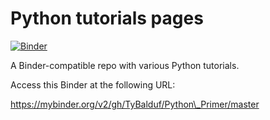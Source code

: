 # Python tutorials pages

[![Binder](https://mybinder.org/badge_logo.svg)](https://mybinder.org/v2/gh/TyBalduf/Python_Primer/master)

A Binder-compatible repo with various Python tutorials.

Access this Binder at the following URL:

https://mybinder.org/v2/gh/TyBalduf/Python\_Primer/master


